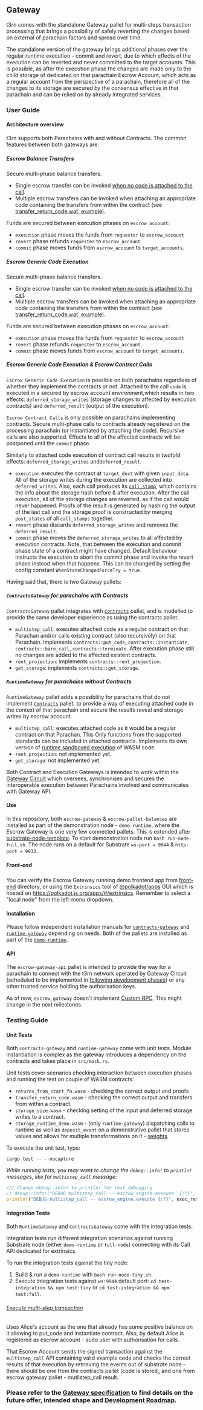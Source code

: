 ## Gateway

t3rn comes with the standalone Gateway pallet for multi-steps transaction processing that brings a possibility of safely reverting the changes based on external of parachain factors and spread over time. 

The standalone version of the gateway brings additional phases over the regular runtime execution - commit and revert, due to which effects of the execution can be reverted and never committed to the target accounts. This is possible, as after the execution phase the changes are made only to the child storage of dedicated on that parachain Escrow Account, which acts as a regular account from the perspective of a parachain, therefore all of the changes to its storage are secured by the consensus effective in that parachain and can be relied on by already integrated services. 

### User Guide
#### Architecture overview

t3rn supports both Parachains with and without Contracts. The common features between both gateways are:
##### Escrow Balance Transfers
Secure multi-phase balance transfers.
- Single escrow transfer can be invoked [when no code is attached to the call](pallets/src/tests.rs:85L). 
- Multiple escrow transfers can be invoked when attaching an appropriate code containing the transfers from within the contract (see [transfer_return_code.wat` example](/pallets/contracts-gateway/fixtures/transfer_return_code.wat)).

Funds are secured between execution phases on `escrow_account`:
- `execution` phase moves the funds from `requester` to `escrow_account` 
- `revert` phase refunds `requester` to `escrow_account`.
- `commit` phase moves funds from `escrow_account` to `target_accounts`.

##### Escrow Generic Code Execution
Secure multi-phase balance transfers.
- Single escrow transfer can be invoked [when no code is attached to the call](pallets/src/tests.rs:85L). 
- Multiple escrow transfers can be invoked when attaching an appropriate code containing the transfers from within the contract (see [transfer_return_code.wat` example](/pallets/contracts-gateway/fixtures/transfer_return_code.wat)).

Funds are secured between execution phases on `escrow_account`:
- `execution` phase moves the funds from `requester` to `escrow_account` 
- `revert` phase refunds `requester` to `escrow_account`.
- `commit` phase moves funds from `escrow_account` to `target_accounts`.

##### Escrow Generic Code Execution & Escrow Contract Calls
`Escrow Generic Code Execution` is possible on both parachains regardless of whether they implement the contracts or not. 
Attached to the call `code` is executed in a secured by escrow account environment,which results in two effects: `deferred_storage_writes` (storage changes to affected by execution contracts) and `deferred_result` (output of the execution).

`Escrow Contract Calls` is only possible on parachains implementing contracts. Secure multi-phase calls to contracts already registered on the processing parachain (or instantiated by attaching the code). Recursive calls are also supported. Effects to all of the affected contracts will be postponed until the `commit` phase. 

Similarly to attached code execution of contract call results in twofold effects: `deferred_storage_writes` and`deferred_result`.

- `execution` executes the contract at `target_dest` with given `input_data`. All of the storage writes during the execution are collected into `deferred_writes`. Also, each call produces its [`call_stamp`](https://github.com/MaciejBaj/pallet-contracts/blob/escrow-contracts/src/escrow_exec.rs#L54), which contains the info about the storage hash before & after execution. After the call execution, all of the storage changes are reverted, as if the call would never happened. Proofs of the result is generated by hashing the output of the last call and the storage proof is constructed by merging `post_states` of all `call_stamps` together.  
- `revert` phase discards `deferred_storage_writes` and removes the `deferred_result`.
- `commit` phase moves the `deferred_storage_writes` to all affected by execution contracts. Note, that between the execution and commit phase state of a contract might have changed. Default behaviour instructs the execution to abort the commit phase and invoke the revert phase instead when that happens. This can be changed by setting the config constant `WhenStateChangedForceTry = true`.

Having said that, there is two Gateway pallets:

##### `ContractsGateway` for parachains with Contracts

`ContractsGateway` pallet integrates with [`Contracts`](https://github.com/paritytech/substrate/tree/master/frame/contracts) pallet, and is modelled to provide the same developer experience as using the contracts pallet.
- `multistep_call`: executes attached code as a regular contract on that Parachan and/or calls existing contract (also recursively) on that Parachain. Implements `contracts::put_code`, `contracts::instantiate`, `contracts::bare_call`, `contracts::terminate`. After execution phase still no changes are added to the affected existent contracts.
- `rent_projection`: implements `contracts::rent_projection`.
- `get_storage`: implements `contracts::get_storage`.

##### `RuntimeGateway` for parachains without Contracts

`RuntimeGateway` pallet adds a possibility for parachains that do not implement [`Contracts`](https://github.com/paritytech/substrate/tree/master/frame/contracts) pallet, to provide a way of executing attached code in the context of that parachain and secure the results reveal and storage writes by escrow account.
- `multistep_call`: executes attached code as it would be a regular contract on that Parachan. This Only functions from the supported standards can be included in attached contracts. Implements its own version of [runtime sandboxed execution](https://github.com/MaciejBaj/pallet-contracts/blob/escrow-contracts/src/wasm/runtime_escrow.rs) of WASM code.
- `rent_projection`: not implemented yet.
- `get_storage`: not implemented yet.

Both Contract and Execution Gateways is intended to work within the [Gateway Circuit](https://github.com/t3rn/t3rn#gateway-circuit) which oversees, synchronises and secures the interoperable execution between Parachains involved and communicates with Gateway API.


#### Use
In this repository, both `escrow-gateway` & `escrow-pallet-balances` are installed as part of the demonstration node - `demo-runtime`, where the Escrow Gateway is one very few connected pallets. This is extended after [substrate-node-template](https://github.com/substrate-developer-hub/substrate-node-template). To start demonstration node run `bash run-node-full.sh`. The node runs on a default for Substrate `ws-port = 9944` & `http-port = 9933`. 

##### Front-end
You can verify the Escrow Gateway running demo frontend app from [front-end](./frontend) directory, or using the `Extrinsics` tool of [@polkadot/apps](https://github.com/polkadot-js/apps) GUI which is hosted on https://polkadot.js.org/apps/#/extrinsics. Remember to select a "local node" from the left-menu dropdown.

#### Installation

Please follow independent installation manuals for [`contracts-gateway`](pallets/contracts-gateway) and [`runtime-gateway`](pallets/runtime-gateway) depending on needs. Both of the pallets are installed as part of the [`demo-runtime`](./demo-runtime).

#### API
The `escrow-gateway-api` pallet is intended to provide the way for a parachain to connect with the t3rn network operated by Gateway Circuit (scheduled to be implemented in [following development phases](../roadmap/following_development_phases.md)) or any other trusted service holding the 
authorisation keys.

As of now, `escrow_gateway` doesn't implement [Custom RPC](https://substrate.dev/recipes/3-entrees/custom-rpc.html). This might change in the next milestones. 

### Testing Guide

#### Unit Tests

Both `contracts-gateway` and `runtime-gateway` come with unit tests. Module instantiation is complex as the gateway introduces a dependency on the contracts and takes place in `src/mock.rs`.  

Unit tests cover scenarios checking interaction between execution phases and running the test on couple of WASM contracts:
- `returns_from_start_fn.wasm` - checking the correct output and proofs
- `transfer_return_code.wasm` - checking the correct output and transfers from within a contract.
- `storage_size.wasm` - checking setting of the input and deferred storage writes to a contract.
- `storage_runtime_demo.wasm` - (only `runtime-gateway`) dispatching calls to runtime as well as `deposit_event` on a demonstrative pallet that stores values and allows for multiple transformations on it - [weights](pallets/contracts-gateway/fixtures/storage_runtime_demo.wat).

To execute the unit test, type: 
```shell script
cargo test -- --nocapture
```

_While running tests, you may want to change the `debug::info!` to `println!` messages, like for `multistep_call` message:_

```rust
/// Change debug::info! to println! for test debugging.
// debug::info!("DEBUG multistep_call -- escrow_engine.execute  {:?}", exec_res);
println!("DEBUG multistep_call -- escrow_engine.execute {:?}", exec_res);
```

#### Integration Tests
Both `RuntimeGateway` and `ContractsGateway` come with the integration tests. 

Integration tests run different integration scenarios against running Substrate node (either `demo-runtime` or `full-node`) connecting with its Call API dedicated for extrinsics. 

To run the integration tests against the tiny node:
1. Build & run a `demo-runtime` with `bash run-node-tiny.sh`.
1. Execute integration tests against `ws:9944` default port: `cd test-integration && npm test:tiny` or `cd test-integration && npm test:full`.

###### [Execute multi-step transaction](tests/multistep_call.spec.js)
Uses Alice's account as the one that already has some positive balance on it allowing to put_code and instantiate contract. Also, by default Alice is registered as escrow account - sudo user with authorisation for calls. 

That Escrow Account sends the signed transaction against the `multistep_call` API containing valid example code and checks the correct results of that execution by retrieving the events out of substrate node - there should be one from the contracts pallet (code is stored_ and one from escrow gateway pallet - mutlistep_call result. 

### Please refer to the [Gateway specification](../specification/gateway_standalone.md) to find details on the future offer, intended shape and [Development Roadmap](../roadmap/initial_development_phase.md). 

